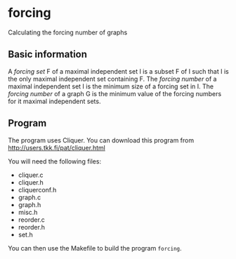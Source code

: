 forcing
=======

Calculating the forcing number of graphs

Basic information
-----------------

A _forcing set_ F of a maximal independent set I is a subset F of I such that I is the only maximal independent set containing F.
The _forcing number_ of a maximal independent set I is the minimum size of a forcing set in I.
The _forcing number_ of a graph G is the minimum value of the forcing numbers for it maximal independent sets.

Program
-------

The program uses Cliquer. You can download this program from http://users.tkk.fi/pat/cliquer.html

You will need the following files:

* cliquer.c
* cliquer.h
* cliquerconf.h
* graph.c
* graph.h
* misc.h
* reorder.c
* reorder.h
* set.h

You can then use the Makefile to build the program `forcing`.

